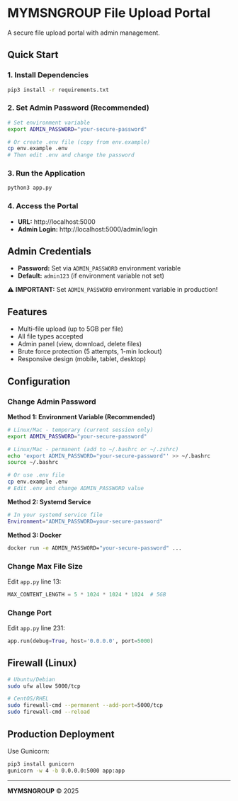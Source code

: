 # MYMSNGROUP File Upload Portal

A secure file upload portal with admin management.

## Quick Start

### 1. Install Dependencies
```bash
pip3 install -r requirements.txt
```

### 2. Set Admin Password (Recommended)
```bash
# Set environment variable
export ADMIN_PASSWORD="your-secure-password"

# Or create .env file (copy from env.example)
cp env.example .env
# Then edit .env and change the password
```

### 3. Run the Application
```bash
python3 app.py
```

### 4. Access the Portal
- **URL:** http://localhost:5000
- **Admin Login:** http://localhost:5000/admin/login

## Admin Credentials
- **Password:** Set via `ADMIN_PASSWORD` environment variable
- **Default:** `admin123` (if environment variable not set)

⚠️ **IMPORTANT:** Set `ADMIN_PASSWORD` environment variable in production!

## Features
- Multi-file upload (up to 5GB per file)
- All file types accepted
- Admin panel (view, download, delete files)
- Brute force protection (5 attempts, 1-min lockout)
- Responsive design (mobile, tablet, desktop)

## Configuration

### Change Admin Password

**Method 1: Environment Variable (Recommended)**
```bash
# Linux/Mac - temporary (current session only)
export ADMIN_PASSWORD="your-secure-password"

# Linux/Mac - permanent (add to ~/.bashrc or ~/.zshrc)
echo 'export ADMIN_PASSWORD="your-secure-password"' >> ~/.bashrc
source ~/.bashrc

# Or use .env file
cp env.example .env
# Edit .env and change ADMIN_PASSWORD value
```

**Method 2: Systemd Service**
```bash
# In your systemd service file
Environment="ADMIN_PASSWORD=your-secure-password"
```

**Method 3: Docker**
```bash
docker run -e ADMIN_PASSWORD="your-secure-password" ...
```

### Change Max File Size
Edit `app.py` line 13:
```python
MAX_CONTENT_LENGTH = 5 * 1024 * 1024 * 1024  # 5GB
```

### Change Port
Edit `app.py` line 231:
```python
app.run(debug=True, host='0.0.0.0', port=5000)
```

## Firewall (Linux)
```bash
# Ubuntu/Debian
sudo ufw allow 5000/tcp

# CentOS/RHEL
sudo firewall-cmd --permanent --add-port=5000/tcp
sudo firewall-cmd --reload
```

## Production Deployment
Use Gunicorn:
```bash
pip3 install gunicorn
gunicorn -w 4 -b 0.0.0.0:5000 app:app
```

---
**MYMSNGROUP** © 2025

